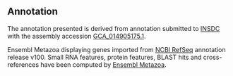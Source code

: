 **Annotation**
----------

The annotation presented is derived from annotation submitted to
[INSDC](http://www.insdc.org) with the assembly accession [GCA\_014905175.1](http://www.ebi.ac.uk/ena/data/view/GCA_014905175.1).

Ensembl Metazoa displaying genes imported from [NCBI RefSeq](https://www.ncbi.nlm.nih.gov/genome/annotation_euk/Aphidius_gifuensis/100) annotation release v100.
Small RNA features, protein features, BLAST hits and cross-references have been
computed by [Ensembl Metazoa](https://metazoa.ensembl.org/info/genome/annotation/index.html).
